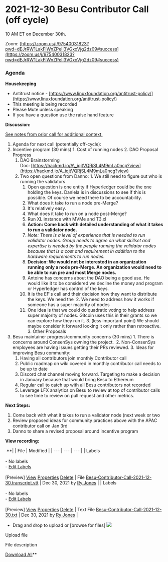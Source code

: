 # 2021-12-30 Besu Contributor Call (off cycle)

10 AM ET on December 30th. 

Zoom: [https://zoom.us/j/97540031823?pwd=dEJrRW1LakFlWnZPelI3VGxoVjg2dz09#success](https://zoom.us/j/97540031823?pwd=dEJrRW1LakFlWnZPelI3VGxoVjg2dz09#success)

### **Agenda**

**Housekeeping**

- Antitrust notice - [https://www.linuxfoundation.org/antitrust-policy/](https://www.linuxfoundation.org/antitrust-policy/)
- This meeting is being recorded
- Please Mute unless speaking
- If you have a question use the raise hand feature

**Discussion:**

[See notes from prior call for additional context.](https://lf-hyperledger.atlassian.net/wiki/display/BESU/2021-12-21+Besu+Contributor+Call) 

1. Agenda for next call (potentially off-cycle):
  1. Incentive program (30 mins)
    1. Cost of running nodes
    2. DAO Proposal Progress
      1. DAO Brainstorming Doc: [https://hackmd.io/A\_iqjtVQRjSL4M9mLa0ncg?view](https://hackmd.io/A_iqjtVQRjSL4M9mLa0ncg?view)
        1. Two open questions from Danno:
          1. We still need to figure out who is running the validators
            1. Open question is one entity if Hyperledger could be the one holding the keys. Daniela is in discussions to see if this is possible. Of course we need there to be accountability.
            2. What does it take to run a node pre-Merge?
              1. It's relatively easy.
            3. What does it take to run on a node post-Merge?  
              1. Run XL instance with MVMe and T3.xl  
              2. **Action: Come back with detailed understanding of what it takes to run a validator node.**
              3. *Note: There is a level of experience that is needed to run validator nodes. Group needs to agree on what skillset and expertise is needed by the people running the validator nodes because that is a cost and requirement in addition to the hardware requirements to run nodes.*
            4. **Decision: We would not be interested in an organization running only a node pre-Merge. An organization would need to be able to run pre and most Merge nodes.**
            5. Antoine has concerns about the DAO being a good use. He would like it to be considered we decline the money and program or Hyperledger has control of the keys.
            6. It is the EF's call and their decision how they want to distribute the keys. We need the 
          2. We need to address how it works if someone has a super majority of nodes
            1. One idea is that we could do quadratic voting to help address super majority of nodes. Gitcoin uses this in their grants so we can explore how they run it.
          3. (less important point) We should maybe consider it forward looking it only rather than retroactive.
    3. Other Proposals
  2. Besu maintainer progress/community concerns (30 mins)
    1. There is concerns around ConsenSys owning the project. 
    2. Non-ConsenSys employees are having issues getting their PRs reviewed.
    3. Ideas for improving Besu community: 
      1. Having all contributors join monthly Contributor call
      2. Public roadmap on wiki covered in monthly contributor call needs to be up to date
      3. Discord chat channel moving forward. Targeting to make a decision in January because that would bring Besu to Ethereum 
      4. Regular call to catch up with all Besu contributors not recorded
      5. Leverage LFX analytics on Besu to review at top of contributor calls to see time to review on pull request and other metrics.

**Next Steps:**

1. Come back with what it takes to run a validator node (next week or two
2. Review proposed ideas for community practices above with the APAC contributor call on Jan 3rd
3. Danno to share a revised proposal around incentive program

  

**View recording:** 

    **|     | File | Modified |
| --- | --- | --- |
| Labels<br><br>- No labels<br>- [Edit Labels](#)<br><br>[Preview] [View](/wiki/download/attachments/22155145/Besu-Contributor-Call-2021-12-30.transcript.vtt?version=1) [Properties](/wiki/pages/editattachment.action?pageId=22155145&fileName=Besu-Contributor-Call-2021-12-30.transcript.vtt&isFromPageView=true) [Delete](/wiki/pages/confirmattachmentremoval.action?pageId=22155145&fileName=Besu-Contributor-Call-2021-12-30.transcript.vtt) | File [Besu-Contributor-Call-2021-12-30.transcript.vtt](/wiki/download/attachments/22155145/Besu-Contributor-Call-2021-12-30.transcript.vtt?api=v2) | Dec 30, 2021 by [Ry Jones](/wiki/people/557058:078cecfc-fb17-4d9a-8759-b5b74efa6850) |
| Labels<br><br>- No labels<br>- [Edit Labels](#)<br><br>[Preview] [View](/wiki/download/attachments/22155145/Besu-Contributor-Call-2021-12-30.txt?version=1) [Properties](/wiki/pages/editattachment.action?pageId=22155145&fileName=Besu-Contributor-Call-2021-12-30.txt&isFromPageView=true) [Delete](/wiki/pages/confirmattachmentremoval.action?pageId=22155145&fileName=Besu-Contributor-Call-2021-12-30.txt) | Text File [Besu-Contributor-Call-2021-12-30.txt](/wiki/download/attachments/22155145/Besu-Contributor-Call-2021-12-30.txt?api=v2) | Dec 30, 2021 by [Ry Jones](/wiki/people/557058:078cecfc-fb17-4d9a-8759-b5b74efa6850) |

- Drag and drop to upload or [browse for files] ![](/wiki/images/icons/wait.gif)

Upload file 

File description  

[Download All](/wiki/download/all_attachments?pageId=22155145)**